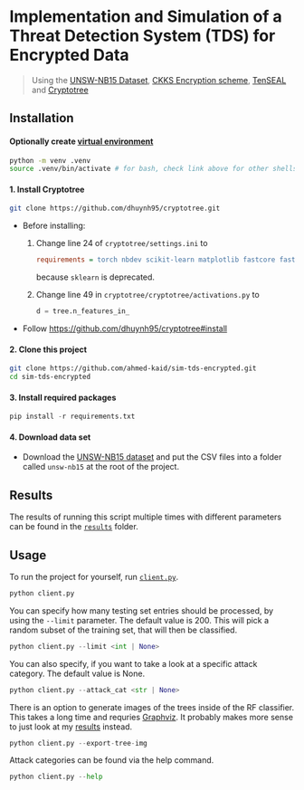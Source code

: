 # Implementation and Simulation of a Threat Detection System (TDS) for Encrypted Data

> Using the [UNSW-NB15 Dataset](https://research.unsw.edu.au/projects/unsw-nb15-dataset), [CKKS Encryption scheme](https://eprint.iacr.org/2016/421.pdf), [TenSEAL](https://github.com/OpenMined/TenSEAL) and [Cryptotree](https://github.com/dhuynh95/cryptotree/)

## Installation

#### Optionally create [virtual environment](https://docs.python.org/3/library/venv.html)

```bash
python -m venv .venv
source .venv/bin/activate # for bash, check link above for other shells
```

#### 1. Install Cryptotree

```bash
git clone https://github.com/dhuynh95/cryptotree.git
```

- Before installing:

  1. Change line 24 of `cryptotree/settings.ini` to

     ```ini
     requirements = torch nbdev scikit-learn matplotlib fastcore fastai
     ```

     because `sklearn` is deprecated.

  2. Change line 49 in `cryptotree/cryptotree/activations.py` to
     ```python
     d = tree.n_features_in_
     ```

- Follow https://github.com/dhuynh95/cryptotree#install

#### 2. Clone this project

```bash
git clone https://github.com/ahmed-kaid/sim-tds-encrypted.git
cd sim-tds-encrypted
```

#### 3. Install required packages

```python
pip install -r requirements.txt
```

#### 4. Download data set

- Download the [UNSW-NB15 dataset](https://www.kaggle.com/datasets/mrwellsdavid/unsw-nb15?utm_medium=social&utm_campaign=kaggle-dataset-share&utm_source=twitter) and put the CSV files into a folder called `unsw-nb15` at the root of the project.

## Results

The results of running this script multiple times with different parameters can be found in the [`results`](https://github.com/ahmed-kaid/sim-tds-encrypted/tree/main/results) folder.

## Usage

To run the project for yourself, run [`client.py`](https://github.com/ahmed-kaid/sim-tds-encrypted/blob/main/client.py).

```python
python client.py
```

You can specify how many testing set entries should be processed, by using the `--limit` parameter. The default value is 200. This will pick a random subset of the training set, that will then be classified.

```python
python client.py --limit <int | None>
```

You can also specify, if you want to take a look at a specific attack category. The default value is None.

```python
python client.py --attack_cat <str | None>
```

There is an option to generate images of the trees inside of the RF classifier. This takes a long time and requries [Graphviz](https://graphviz.org/). It probably makes more sense to just look at my [results](https://github.com/ahmed-kaid/sim-tds-encrypted/tree/main/results/trees) instead.

```python
python client.py --export-tree-img
```

Attack categories can be found via the help command.

```python
python client.py --help
```
